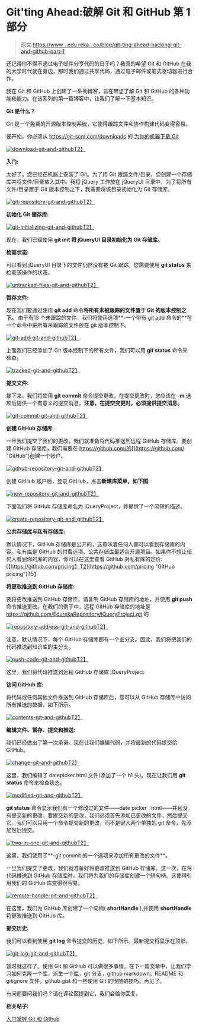# Git'ting Ahead:破解 Git 和 GitHub 第 1 部分

> 原文:[https://www . edu reka . co/blog/git-ting-ahead-hacking-git-and-github-part-1](https://www.edureka.co/blog/git-ting-ahead-hacking-git-and-github-part-1)

还记得你不得不通过电子邮件分享代码的日子吗？我真的希望 Git 和 GitHub 在我的大学时代就在身边，那时我们通过共享代码，通过电子邮件或笔式驱动器进行合作。

我在 Git 和 GitHub 上创建了一系列博客，旨在带您了解 Git 和 GitHub 的各种功能和能力。在该系列的第一篇博客中，让我们了解一下基本知识。

**Git 是什么？**

Git 是一个免费的开源版本控制系统，它使得跟踪文件和协作构建代码变得容易。

要开始，你必须从 https://git-scm.com/downloads 的 [为你的机器下载 Git](https://git-scm.com/downloads "git scm")

[![download-git-and-github](../Images/f9d2757a36f4e48bd8e340b48b3c6fa8.png)T2】](https://www.edureka.co/blog/wp-content/uploads/2015/11/download.jpg)

**入门:**

太好了。您已经在机器上安装了 Git。为了用 Git 跟踪文件/目录，您创建一个存储库并将文件/目录放入其中。我将 jQuery 工作放在 jQueryUI 目录中，为了将所有文件/目录置于 Git 版本控制之下，我需要将该目录初始化为 Git 存储库。

[![git-repository-git-and-github](../Images/7795bd2b1ed7996ed2ce14ee741db58f.png)T2】](https://www.edureka.co/blog/wp-content/uploads/2015/11/folder.jpg)

**初始化 Git 储存库:**

[![git-initializing-git-and-github](../Images/c1a38ff851ddceaaaa34790bf148925c.png)T2】](https://www.edureka.co/blog/wp-content/uploads/2015/11/git-init.jpg)

现在，我们已经使用 **git init 将 jQueryUI 目录初始化为 Git 存储库。**

**检查状态:**

可以看到 jQueryUI 目录下的文件仍然没有被 Git 跟踪。您需要使用 **git status** 来检查该操作的状态。

[![untracked-files-git-and-github](../Images/1e5d32a2ad0fe034f34978b1529dc7aa.png)T2】](https://www.edureka.co/blog/wp-content/uploads/2015/11/untracked-files.jpg)

**暂存文件:**

现在我们要通过使用 **git add** 命令**将所有未被跟踪的文件置于 Git 的版本控制之下。** 由于有13 个未跟踪的文件，我们将使用选项**-一个带有 git add 命令的**在一个命令中把所有未跟踪的文件放在 git 版本控制下。

[![git-add-git-and-github](../Images/19dbcdf127ab4ba4a50a57b561600a16.png)T2】](https://www.edureka.co/blog/wp-content/uploads/2015/11/git-add.jpg)

上面我们已经添加了 Git 版本控制下的所有文件，我们可以用 **git status** 命令来检查。

[![tracked-git-and-github](../Images/833091a2fcbfbb2ce35e3fc00e096540.png)T2】](https://www.edureka.co/blog/wp-content/uploads/2015/11/tracked.jpg)

**提交文件:**

接下来，我们将使用 **git commit** 命令提交更改，在提交更改时，您应该在 **-m** 选项后提供一个有意义的提交消息。**注意，在提交变更时，必须提供提交消息。**

[![git-commit-git-and-github](../Images/04ee66a73b4674af4974163e67a72531.png)T2】](https://www.edureka.co/blog/wp-content/uploads/2015/11/git-commit.jpg)

**创建 GitHub 存储库:**

一旦我们提交了我们的更改，我们就准备将代码推送到远程 GitHub 存储库。要创建 GitHub 存储库，我们需要在 https://github.com/的[](https://github.com/ "GitHub")创建一个帐户。

[![github-repository-git-and-github](../Images/18a0b64166329273222913642db70049.png)T2】](https://www.edureka.co/blog/wp-content/uploads/2015/11/github.jpg)

创建 GitHub 账户后，登录 GitHub，点击**新建库菜单，如下图:**

[![new-repository-git-and-github](../Images/c1467ace9b805fe448817a2cff88b862.png)T2】](https://www.edureka.co/blog/wp-content/uploads/2015/11/new-repo.jpg)

下面我们将 GitHub 存储库命名为 jQueryProject，并提供了一个简短的描述。

[![create-repository-git-and-github](../Images/e65c7108513b22600beb84c26b0c2d09.png)T2】](https://www.edureka.co/blog/wp-content/uploads/2015/11/create-repo.jpg)

**公共存储库与私有存储库:**

默认情况下，GitHub 存储库是公开的，这意味着任何人都可以看到存储库的内容。私有库是 GitHub 的付费选项。公共存储库最适合开源项目。如果你不想让任何人看到你的库的内容，你可以在这里查看 GitHub 对私有库的定价:[【https://github.com/pricing】T2](https://github.com/pricing "GitHub pricing")T5】

**将更改推送到 GitHub 存储库:**

要将更改推送到 GitHub 存储库，请复制 GitHub 存储库的地址，并使用 **git push** 命令推送更改。在我们的例子中，远程 GitHub 存储库的地址是 https://github.com/EdurekaRepository/jQueryProject.git 的[](https://github.com/EdurekaRepository/jQueryProject.git "repository")

[![repository-address-git-and-github](../Images/92a656a9ba7cd1b9bfacc525a8bcfcf0.png)T2】](https://www.edureka.co/blog/wp-content/uploads/2015/11/repo-address.jpg)

注意，默认情况下，每个 GitHub 存储库都有一个主分支。因此，我们将把我们的代码推送到知识库的主分支。

[![push-code-git-and-github](../Images/15eb0cee567697a54897d8dbac6551e7.png)T2】](https://www.edureka.co/blog/wp-content/uploads/2015/11/push.jpg)

这里，我们将代码推送到远程 GitHub 存储库 jQueryProject

**访问 GitHub 库:**

将代码或任何其他文件推送到 GitHub 存储库后，您可以从 GitHub 存储库中访问所有推送的数据，如下所示。

[![contents-git-and-github](../Images/7a472b8b7f2d07b18906275ff2ef34cd.png)T2】](https://www.edureka.co/blog/wp-content/uploads/2015/11/contents.jpg)

**编辑文件、暂存、提交和推送:**

我们已经做出了第一次承诺。现在让我们编辑代码，并将最新的代码提交给 GitHub。

[![change-git-and-github](../Images/5e1e0fd262736576858d52185c86e2f0.png)T2】](https://www.edureka.co/blog/wp-content/uploads/2015/11/change.jpg)

这里，我们编辑了 datepicker.html 文件(添加了一个 h1 头)。现在让我们用 **git status** 命令来检查状态。

[![modified-git-and-github](../Images/4ca8d7938d89add7769946078a5ad80b.png)T2】](https://www.edureka.co/blog/wp-content/uploads/2015/11/modified.jpg)

**git status** 命令显示我们有一个修改过的文件——date picker . html——并且没有提交新的更改。要提交新的更改，我们必须首先添加已更改的文件，然后提交它。我们可以只用一个命令提交新的更改，而不是键入两个单独的 git 命令，先添加然后提交。

[![two-in-one-git-and-github](../Images/0a3aa9af0b5291e56ca47ef47e78344a.png)T2】](https://www.edureka.co/blog/wp-content/uploads/2015/11/two-in-one.jpg)

这里，我们使用了**-git commit 的一个选项来添加所有更改的文件**。

一旦我们提交了更改，我们就准备好将更改推送到 GitHub 存储库。这一次，在将代码推送到 GitHub 存储库时，我们将为我们的存储库创建一个短句柄。这使得引用我们的 GitHub 库变得很容易。

[![remote-handle-git-and-github](../Images/1f725144e08fbf3b36f04045ad4aca09.png)T2】](https://www.edureka.co/blog/wp-content/uploads/2015/11/remote-handle.jpg)

在这里，我们为 GitHub 库创建了一个句柄( **shortHandle** ),并使用 **shortHandle** 将更改推送到 GitHub 库。

**提交历史:**

我们可以看到使用 **git log** 命令提交的历史，如下所示。最新提交将显示在顶部。

[![git-log-git-and-github](../Images/8e95a9515871fcee578ba409b6af5be2.png)T2】](https://www.edureka.co/blog/wp-content/uploads/2015/11/git-log.jpg)

暂时就这样了。使用 Git 和 GitHub 可以做很多事情。在下一篇文章中，让我们学习如何克隆一个库，派生一个库，git 分支，github markdown，README 和 gitignore 文件，github gist 和一些使用 Git 的很酷的技巧。再见了。

有问题要问我们吗？请在评论区提到它，我们会给你回复。

**相关帖子:**

[入门掌握 Git 和 Github](https://www.edureka.co/git-github "get started with mastering git and github")